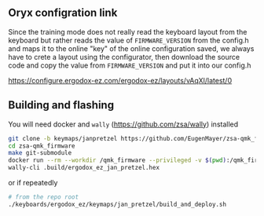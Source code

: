 ## Oryx configration link


Since the training mode does not really read the keyboard layout from the keyboard but rather reads the value of 
`FIRMWARE_VERSION` from the config.h and maps it to the online "key" of the online configuration saved, we always
have to crete a layout using the configurator, then download the source code and copy the value from `FIRMWARE_VERSION` 
and put it into our config.h 

https://configure.ergodox-ez.com/ergodox-ez/layouts/vAqXl/latest/0

## Building and flashing

You will need docker and `wally` (https://github.com/zsa/wally) installed

```bash
git clone -b keymaps/janpretzel https://github.com/EugenMayer/zsa-qmk_firmware
cd zsa-qmk_firmware
make git-submodule
docker run --rm --workdir /qmk_firmware --privileged -v $(pwd):/qmk_firmware -v /dev:/dev qmkfm/base_container make ergodox_ez:jan_pretzel
wally-cli .build/ergodox_ez_jan_pretzel.hex
```

or if repeatedly

```bash
# from the repo root
./keyboards/ergodox_ez/keymaps/jan_pretzel/build_and_deploy.sh  
```